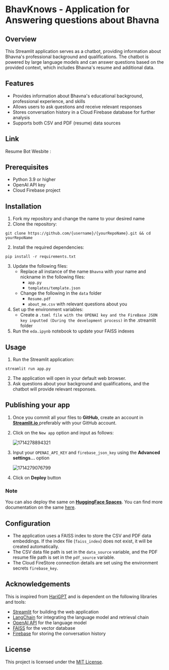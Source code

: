 # BhavKnows - Application for Answering questions about Bhavna

## Overview

This Streamlit application serves as a chatbot, providing information about Bhavna's professional background and qualifications. The chatbot is powered by large language models and can answer questions based on the provided context, which includes Bhavna's resume and additional data.

## Features

- Provides information about Bhavna's educational background, professional experience, and skills
- Allows users to ask questions and receive relevant responses
- Stores conversation history in a Cloud Firebase database for further analysis
- Supports both CSV and PDF (resume) data sources

## Link

Resume Bot Wesbite : 

## Prerequisites

- Python 3.9 or higher
- OpenAI API key
- Cloud Firebase project

## Installation

1. Fork my repository and change the name to your desired name
2. Clone the repository:

```
git clone https://github.com/{username}/{yourRepoName}.git && cd yourRepoName
```

2. Install the required dependencies:

```
pip install -r requirements.txt
```

3. Update the following files:
   * Replace all instance of the name `Bhavna` with your name and nickname in the following files:
     * `app.py`
     * ``templates/template.json``
   * Change the following in the `data` folder
     * `Resume.pdf`
     * `about_me.csv` with relevant questions about you
4. Set up the environment variables:
   - Create a `.toml file with the OPENAI key and the FireBase JSON key inputted (During the development process)`       in the .streamlit folder
5. Run the `eda.ipynb` notebook to update your FAISS indexes 

## Usage

1. Run the Streamlit application:

```
streamlit run app.py
```

2. The application will open in your default web browser.
3. Ask questions about your background and qualifications, and the chatbot will provide relevant responses.

## Publishing your app

1. Once you commit all your files to **GitHub**, create an account in [**Streamlit.io** ](https://share.streamlit.io/)preferably with your GitHub account.
2. Click on the `New app` option and input as follows:

   ![1714278894321](image/README/1714278894321.png)
3. Input your `OPENAI_API_KEY` and `firebase_json_key` using the **Advanced settings...** option

   ![1714279076799](image/README/1714279076799.png)
4. Click on **Deploy** button

### Note

You can also deploy the same on **[HuggingFace Spaces](https://huggingface.co/spaces)**. You can find more documentation on the same [here](https://huggingface.co/docs/hub/en/spaces-sdks-streamlit).

## Configuration

- The application uses a FAISS index to store the CSV and PDF data embeddings. If the index file (`faiss_index`) does not exist, it will be created automatically.
- The CSV data file path is set in the `data_source` variable, and the PDF resume file path is set in the `pdf_source` variable.
- The Cloud FireStore connection details are set using the environment secrets `firebase_key`.

## Acknowledgements

This is inspired from [HariGPT](https://github.com/harikrishnad1997/HariGPT) and is dependent on the following libraries and tools:

- [Streamlit](https://streamlit.io/) for building the web application
- [LangChain](https://langchain.com/) for integrating the language model and retrieval chain
- [OpenAI API](https://openai.com/) for the language model
- [FAISS](https://github.com/facebookresearch/faiss) for the vector database
- [Firebase](https://firebase.google.com/) for storing the conversation history

## License

This project is licensed under the [MIT License](LICENSE).
